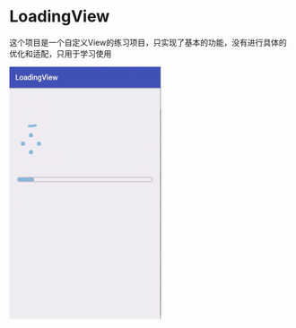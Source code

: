 # LoadingView

这个项目是一个自定义View的练习项目，只实现了基本的功能，没有进行具体的优化和适配，只用于学习使用

<img src="https://github.com/street90/LoadingView/blob/master/Pic/loading.gif" width="270" height="450"/>
